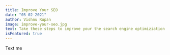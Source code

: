 ```yaml
---
title: Improve Your SEO
date: "05-02-2021"
author: Vishnu Rupan
image: improve-your-seo.jpg
text: Take these steps to improve your the search engine optimiziation of your websites.
isFeatured: true
---
```



Text me
